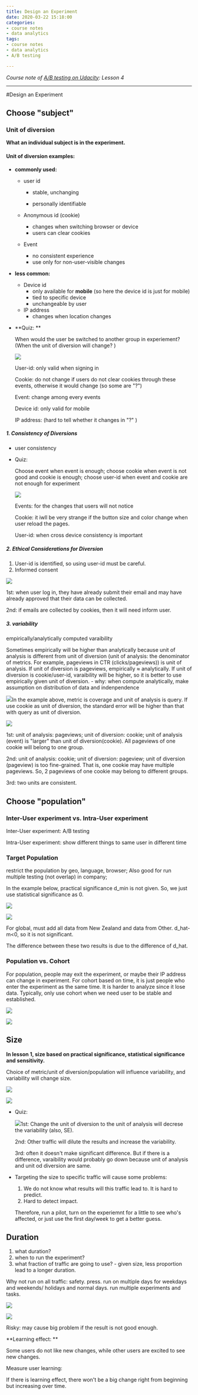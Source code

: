 ```yaml
---
title: Design an Experiment
date: 2020-03-22 15:18:00
categories: 
- course notes
- data analytics
tags:
- course notes
- data analytics
- A/B testing

---
```


_Course note of [A/B testing on Udacity](https://www.udacity.com/course/ab-testing--ud257): Lesson 4_

<!--more-->

---

#Design an Experiment

## Choose "subject"

### Unit of diversion

**What an individual subject is in the experiment.**

#### Unit of diversion examples:

- **commonly used:**

  - user id

    - stable, unchanging

    - personally identifiable

  - Anonymous id (cookie)

    - changes when switching browser or device
    - users can clear cookies

  - Event

    - no consistent experience
    - use only for non-user-visible changes

- **less common:**

  - Device id
    - only available for **mobile** (so here the device id is just for mobile)
    - tied to specific device
    - unchangeable by user
  - IP address
    - changes when location changes

- **Quiz: **

  When would the user be switched to another group in experiement? (When the unit of diversion will change? ) 

  ![](https://tva1.sinaimg.cn/large/006tNbRwgy1gbh190hlrej31iw0u0npd.jpg)

  User-id: only valid when signing in

  Cookie: do not change if users do not clear cookies through these events, otherwise it would change (so some are "?")

  Event: change among every events

  Device id: only valid for mobile

  IP address: (hard to tell whether it changes in "?" )

##### 1. Consistency of Diversions

- user consistency

- Quiz:

  Choose event when event is enough; choose cookie when event is not good and cookie is enough; choose user-id when event and cookie are not enough for experiment

  ![](https://tva1.sinaimg.cn/large/006tNbRwgy1gbh2h85pm6j31h30u0u0x.jpg)

  Events: for the changes that users will not notice

  Cookie: it iwll be very strange if the button size and color change when user reload the pages.

  User-id: when cross device consistency is important

##### 2. Ethical Considerations for Diversion

1. User-id is identified, so using user-id must be careful.
2. Informed consent

![](https://tva1.sinaimg.cn/large/006tNbRwgy1gbh2ufice0j31lt0u01ky.jpg)

1st: when user log in, they have already submit their email and may have already approved that their data can be collected.

2nd: if emails are collected by cookies, then it will need inform user.

##### 3. variability

empirically/analytically computed varaibility

Sometimes empirically will be higher than analytically because unit of analysis is different from unit of diversion (unit of analysis: the denominator of metrics. For example, pageviews in CTR (clicks/pageviews)) is unit of analysis. If unit of diversion is pageviews, empirically $\approx$ analytically. If unit of diversion is cookie/user-id, varaibility will be higher, so it is better to use empirically given unit of diversion.  - why: when compute analytically, make assumption on distribution of data and indenpendence

![](https://tva1.sinaimg.cn/large/006tNbRwgy1gbhvu15fjaj31hp0u0npd.jpg)In the example above, metric is coverage and unit of analysis is query. If use cookie as unit of diversion, the standard error will be higher than that with query as unit of diversion. 

![](https://tva1.sinaimg.cn/large/006tNbRwgy1gbhvs6dzpsj31jt0u04qq.jpg)

1st: unit of analysis: pageviews; unit of diversion: cookie; unit of analysis (event) is "larger" than unit of diversion(cookie). All pageviews of one cookie will belong to one group.

2nd: unit of analysis: cookie; unit of diversion: pageview; unit of diversion (pageview) is too fine-grained. That is, one cookie may have multiple pageviews. So, 2 pageviews of one cookie may belong to different groups. 

3rd: two units are consistent.

## Choose "population"

### Inter-User experiment vs. Intra-User experiment

Inter-User experiment: A/B testing

Intra-User experiment: show different things to same user in different time

### Target Population

restrict the population by geo, language, browser; Also good for run multiple testing (not overlap) in company; 

In the example below, practical significance d_min is not given. So, we just use statistical significance as 0. 

![](https://tva1.sinaimg.cn/large/006tNbRwgy1gbi6ft0vhyj31kr0u0x6p.jpg)

![](https://tva1.sinaimg.cn/large/006tNbRwgy1gbi6hnsfmaj31e30u01ky.jpg)

For global, must add all data from New Zealand and data from Other. d_hat-m<0, so it is not significant.

The difference between these two results is due to the difference of d_hat. 

### Population vs. Cohort

For population, people may exit the experiment, or maybe their IP address can change in experiment. For cohort based on time, it is just people who enter the experiment as the same time. It is harder to analyze since it lose data. Typically, only use cohort when we need user to be stable and established.

![](https://tva1.sinaimg.cn/large/006tNbRwgy1gbi6x18obuj31mm0qe4oc.jpg)

![](https://tva1.sinaimg.cn/large/006tNbRwgy1gbi6xgkrq0j31ht0u0hdt.jpg)

## Size

**In lesson 1, size based on practical significance, statistical significance and sensitivity.**

Choice of metric/unit of diversion/population will influence variability, and variability will change size. 

![](https://tva1.sinaimg.cn/large/006tNbRwgy1gbj1ibkjyuj31ed0u0hdt.jpg)

![](https://tva1.sinaimg.cn/large/006tNbRwgy1gbj1igwbhtj31hi0u04qp.jpg)

- Quiz:

  ![](https://tva1.sinaimg.cn/large/006tNbRwgy1gbj203v6s1j31kf0u04qq.jpg)1st: Change the unit of diversion to the unit of analysis will decrese the variability (also, SE). 

  2nd: Other traffic will dilute the results and increase the variability.

  3rd: often it doesn't make significant difference. But if there is a difference, varaibility would probably go down because unit of analysis and unit od diversion are same. 

- Targeting the size to specific traffic will cause some problems:

  1. We do not know what results will this traffic lead to. It is hard to predict. 
  2. Hard to detect impact.

  Therefore, run a pilot, turn on the experiemnt for a little to see who's affected, or just use the first day/week to get a better guess.

## Duration

1. what duration?
2. when to run the experiment? 
3. what fraction of traffic are going to use? - given size, less proportion lead to a longer duration.

Why not run on all traffic: safety. press. run on multiple days for weekdays and weekends/ holidays and normal days. run multiple experiments and tasks.

![](https://tva1.sinaimg.cn/large/006tNbRwgy1gbjbbzyzphj31gd0u07wh.jpg)

![](https://tva1.sinaimg.cn/large/006tNbRwgy1gbjbc8dh83j31j40u0u0x.jpg)

Risky: may cause big problem if the result is not good enough.



**Learning effect: **

Some users do not like new changes, while other users are excited to see new changes.

Measure user learning: 

If there is learning effect, there won't be a big change right from beginning but increasing over time.